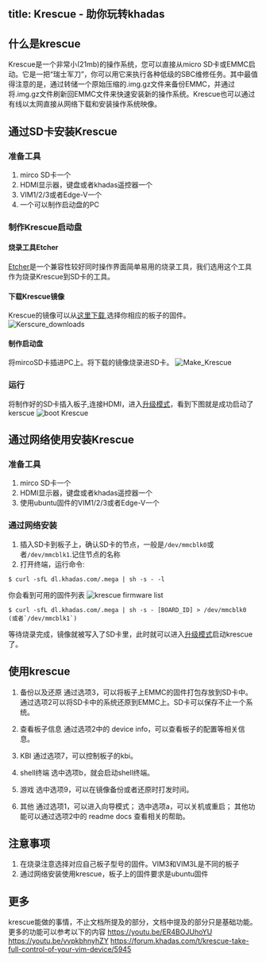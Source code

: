 title: Krescue - 助你玩转khadas
---

## 什么是krescue

Krescue是一个非常小(21mb)的操作系统，您可以直接从micro SD卡或EMMC启动。它是一把“瑞士军刀”，你可以用它来执行各种低级的SBC维修任务。其中最值得注意的是，通过转储一个原始压缩的.img.gz文件来备份EMMC，并通过将.img.gz文件刷新回EMMC文件来快速安装新的操作系统。Krescue也可以通过有线以太网直接从网络下载和安装操作系统映像。

## 通过SD卡安装Krescue

### 准备工具
1. mirco SD卡一个
2. HDMI显示器，键盘或者khadas遥控器一个
3. VIM1/2/3或者Edge-V一个
4. 一个可以制作启动盘的PC

### 制作Krescue启动盘
#### 烧录工具Etcher
[Etcher](https://www.balena.io/etcher/)是一个兼容性较好同时操作界面简单易用的烧录工具，我们选用这个工具作为烧录Krescue到SD卡的工具。

#### 下载Krescue镜像
Krescue的镜像可以从[这里下载](https://dl.khadas.com/Firmware/Krescue/dump/),选择你相应的板子的固件。
![Kerscure_downloads](/images/vim1/Krescue_downloads.png)

#### 制作启动盘
将mircoSD卡插进PC上。将下载的镜像烧录进SD卡。
![Make_Krescue](/images/vim1/HowtoUseEtcher.png)


### 运行
将制作好的SD卡插入板子,连接HDMI，进入[升级模式](/zh-cn/vim3/HowtoBootIntoUpgradeMode.html)，看到下图就是成功启动了kerscue
![boot Krescue](/images/vim1/krescue_boot.jpg)

## 通过网络使用安装Krescue

### 准备工具
1. mirco SD卡一个
2. HDMI显示器，键盘或者khadas遥控器一个
3. 使用ubuntu固件的VIM1/2/3或者Edge-V一个

### 通过网络安装
1. 插入SD卡到板子上，确认SD卡的节点，一般是`/dev/mmcblk0`或者`/dev/mmcblk1`.记住节点的名称
2. 打开终端，运行命令:
```
$ curl -sfL dl.khadas.com/.mega | sh -s - -l
```
你会看到可用的固件列表
![krescue firmware list](/images/vim1/krescue_list.png)
```
$ curl -sfL dl.khadas.com/.mega | sh -s - [BOARD_ID] > /dev/mmcblk0 (或者`/dev/mmcblk1`)
```
等待烧录完成，镜像就被写入了SD卡里，此时就可以进入[升级模式](/zh-cn/vim3/HowtoBootIntoUpgradeMode.html)启动krescue了。

## 使用krescue

1. 备份以及还原
通过选项3，可以将板子上EMMC的固件打包存放到SD卡中。通过选项2可以将SD卡中的系统还原到EMMC上。SD卡可以保存不止一个系统。

2. 查看板子信息
通过选项2中的 device info，可以查看板子的配置等相关信息。

3. KBI
通过选项7，可以控制板子的kbi。

4. shell终端
选中选项b，就会启动shell终端。

5. 游戏
选中选项9，可以在镜像备份或者还原时打发时间。

6. 其他
通过选项1，可以进入向导模式；
选中选项a，可以关机或重启；
其他功能可以通过选项2中的 readme docs 查看相关的帮助。

## 注意事项

1. 在烧录注意选择对应自己板子型号的固件。VIM3和VIM3L是不同的板子
2. 通过网络安装使用krescue，板子上的固件要求是ubuntu固件

## 更多 

krescue能做的事情，不止文档所提及的部分，文档中提及的部分只是基础功能。更多的功能可以参考以下的内容
https://youtu.be/ER4BOJUhoYU
https://youtu.be/vvpkbhnyhZY
https://forum.khadas.com/t/krescue-take-full-control-of-your-vim-device/5945
